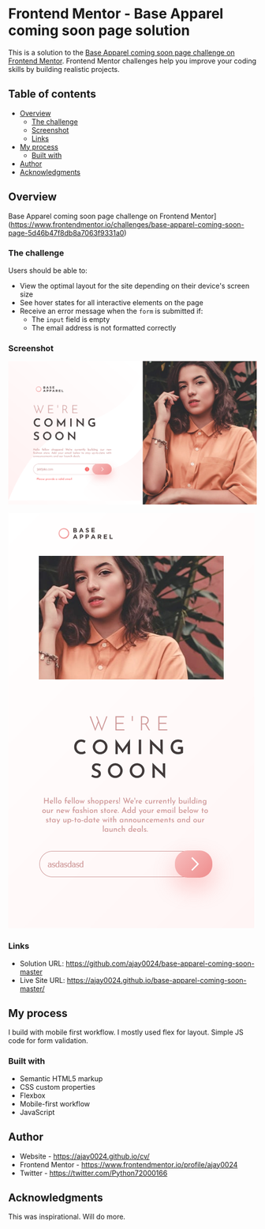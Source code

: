 # Frontend Mentor - Base Apparel coming soon page solution

This is a solution to the [Base Apparel coming soon page challenge on Frontend Mentor](https://www.frontendmentor.io/challenges/base-apparel-coming-soon-page-5d46b47f8db8a7063f9331a0). Frontend Mentor challenges help you improve your coding skills by building realistic projects.

## Table of contents

- [Overview](#overview)
  - [The challenge](#the-challenge)
  - [Screenshot](#screenshot)
  - [Links](#links)
- [My process](#my-process)
  - [Built with](#built-with)
- [Author](#author)
- [Acknowledgments](#acknowledgments)


## Overview
Base Apparel coming soon page challenge on Frontend Mentor](https://www.frontendmentor.io/challenges/base-apparel-coming-soon-page-5d46b47f8db8a7063f9331a0)

### The challenge

Users should be able to:

- View the optimal layout for the site depending on their device's screen size
- See hover states for all interactive elements on the page
- Receive an error message when the `form` is submitted if:
  - The `input` field is empty
  - The email address is not formatted correctly

### Screenshot

![](./ss/s-desktop.png)

![](./ss/s-mobile.png)


### Links

- Solution URL: https://github.com/ajay0024/base-apparel-coming-soon-master
- Live Site URL: https://ajay0024.github.io/base-apparel-coming-soon-master/

## My process
I build with mobile first workflow. I mostly used flex for layout. Simple JS code for form validation.

### Built with

- Semantic HTML5 markup
- CSS custom properties
- Flexbox
- Mobile-first workflow
- JavaScript



## Author

- Website - https://ajay0024.github.io/cv/
- Frontend Mentor - https://www.frontendmentor.io/profile/ajay0024
- Twitter - https://twitter.com/Python72000166

## Acknowledgments

This was inspirational. Will do more.
